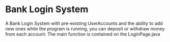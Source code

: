 # Bank Login System
A Bank Login System with pre-existing UserAccounts and the ability to add new ones while the program is running, you can deposit or withdraw money from each account.
The main function is contained on the LoginPage.java
